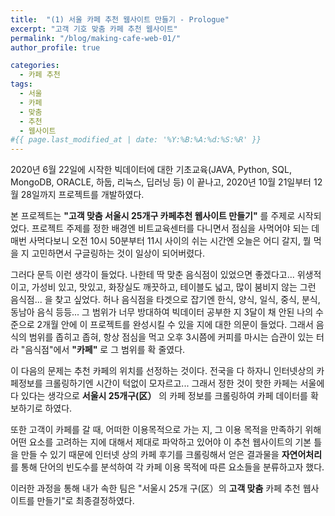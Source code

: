 ```yaml
---
title:  "(1) 서울 카페 추천 웹사이트 만들기 - Prologue"
excerpt: "고객 기호 맞춤 카페 추천 웹사이트"
permalink: "/blog/making-cafe-web-01/"
author_profile: true

categories:
  - 카페 추천
tags:
  - 서울
  - 카페
  - 맞춤
  - 추천
  - 웹사이트
#{{ page.last_modified_at | date: '%Y:%B:%A:%d:%S:%R' }}
---
```


2020년 6월 22일에 시작한 빅데이터에 대한 기초교육(JAVA, Python, SQL, MongoDB, ORACLE, 하둡, 리눅스, 딥러닝 등) 이 끝나고, 2020년 10월 21일부터 12월 28일까지 프로젝트를 개발하였다.


본 프로젝트는 **"고객 맞춤 서울시 25개구 카페추천 웹사이트 만들기"** 를 주제로 시작되었다. 
프로젝트 주제를 정한 배경엔 비트교육센터를 다니면서 점심을 사먹어야 되는 데 매번 사먹다보니 오전 10시 50분부터 11시 사이의 쉬는 시간엔 
오늘은 어디 갈지, 뭘 먹을 지 고민하면서 구글링하는 것이 일상이 되어버렸다.


그러다 문득 이런 생각이 들었다. 나한테 딱 맞춘 음식점이 있었으면 좋겠다고... 위생적이고, 가성비 있고, 맛있고, 화장실도 깨끗하고, 테이블도 넓고, 많이 붐비지 않는 그런 음식점...
을 찾고 싶었다. 허나 음식점을 타겟으로 잡기엔 한식, 양식, 일식, 중식, 분식, 동남아 음식 등등... 그 범위가 너무 방대하여 빅데이터 공부한 지 3달이 채 안된 나의 수준으로 2개월 안에 
이 프로젝트를 완성시킬 수 있을 지에 대한 의문이 들었다. 그래서 음식의 범위를 좁히고 좁혀, 항상 점심을 먹고 오후 3시쯤에 커피를 마시는 습관이 있는 터라 
"음식점"에서 **"카페"** 로 그 범위를 확 줄였다.


이 다음의 문제는 추천 카페의 위치를 선정하는 것이다. 전국을 다 하자니 인터넷상의 카페정보를 크롤링하기엔 시간이 턱없이 모자르고...
그래서 정한 것이 핫한 카페는 서울에 다 있다는 생각으로 **서울시 25개구(区）** 의 카페 정보를 크롤링하여 카페 데이터를 확보하기로 하였다. 


또한 고객이 카페를 갈 때, 어떠한 이용목적으로 가는 지, 그 이용 목적을 만족하기 위해 어떤 요소를 고려하는 지에 대해서 제대로 파악하고 있어야 
이 추천 웹사이트의 기본 틀을 만들 수 있기 때문에 인터넷 상의 카페 후기를 크롤링해서 얻은 결과물을 **자연어처리**를 통해 단어의 빈도수를 분석하여 
각 카페 이용 목적에 따른 요소들을 분류하고자 했다.  


이러한 과정을 통해 내가 속한 팀은 "서울시 25개 구(区）의 **고객 맞춤** 카페 추천 웹사이트를 만들기"로 최종결정하였다.


